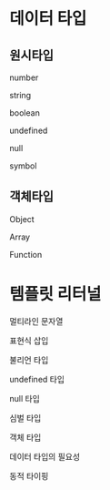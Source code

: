 # 데이터 타입

## 원시타입

number

string

boolean

undefined

null

symbol

## 객체타입

Object

Array

Function

# 템플릿 리터널

멀티라인 문자열

표현식 삽입

불리언 타입

undefined 타입

null 타입

심벌 타입

객체 타입

데이터 타입의 필요성

동적 타이핑